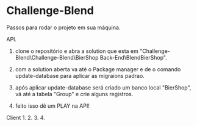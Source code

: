 # Challenge-Blend

Passos para rodar o projeto em sua máquina.

API.
1. clone o repositório e abra a solution que esta em "Challenge-Blend\Challenge-Blend\BierShop Back-End\BlendBierShop".

2. com a solution aberta va até o Package manager e de o comando update-database para aplicar as migraions padrao.

3. após aplicar update-database será criado um banco local "BierShop", vá até a tabela "Group" e crie alguns registros.

4. feito isso dê um PLAY na API!

Client
1.
2.
3.
4.
